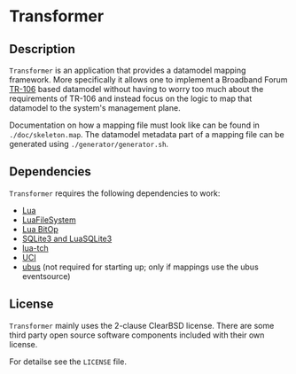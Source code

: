 # Transformer

## Description

`Transformer` is an application that provides a datamodel mapping framework.
More specifically it allows one to implement a Broadband Forum [TR-106](https://www.broadband-forum.org/cwmp.php)
based datamodel without having to worry too much about the requirements of TR-106
and instead focus on the logic to map that datamodel to the system's management
plane.

Documentation on how a mapping file must look like can be found in `./doc/skeleton.map`.
The datamodel metadata part of a mapping file can be generated using `./generator/generator.sh`.

## Dependencies

`Transformer` requires the following dependencies to work:

- [Lua](http://www.lua.org)
- [LuaFileSystem](https://github.com/keplerproject/luafilesystem)
- [Lua BitOp](http://bitop.luajit.org/)
- [SQLite3 and LuaSQLite3](http://lua.sqlite.org/index.cgi/index)
- [lua-tch](https://github.com/dirkfeytons/lua-tch)
- [UCI](https://git.lede-project.org/?p=project/uci.git)
- [ubus](https://git.lede-project.org/?p=project/ubus.git) (not required for
  starting up; only if mappings use the ubus eventsource)

## License

`Transformer` mainly uses the 2-clause ClearBSD license. There are some
third party open source software components included with their own license.

For detailse see the `LICENSE` file.
